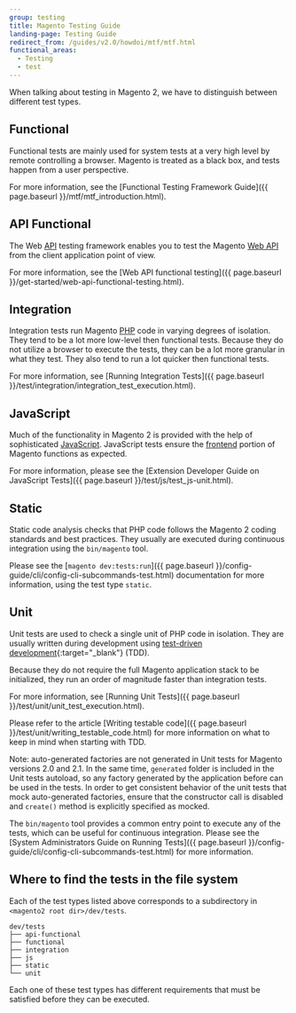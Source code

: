 ```yaml
---
group: testing
title: Magento Testing Guide
landing-page: Testing Guide
redirect_from: /guides/v2.0/howdoi/mtf/mtf.html
functional_areas:
  - Testing
  - test
---
```


When talking about testing in Magento 2, we have to distinguish between different test types.

## Functional
  Functional tests are mainly used for system tests at a very high level by remote controlling a browser. Magento is treated as a black box, and tests happen from a user perspective.  

  For more information, see the [Functional Testing Framework Guide]({{ page.baseurl }}/mtf/mtf_introduction.html).

## API Functional 
  The Web [API](https://glossary.magento.com/api) testing framework enables you to test the Magento [Web API](https://glossary.magento.com/web-api) from the client application point of view.
  
  For more information, see the [Web API functional testing]({{ page.baseurl }}/get-started/web-api-functional-testing.html).
  
## Integration  
  Integration tests run Magento [PHP](https://glossary.magento.com/php) code in varying degrees of isolation. They tend to be a lot more low-level then functional tests. Because they do not utilize a browser to execute the tests, they can be a lot more granular in what they test. They also tend to run a lot quicker then functional tests.
  
  For more information, see [Running Integration Tests]({{ page.baseurl }}/test/integration/integration_test_execution.html).
  
## JavaScript  
  Much of the functionality in Magento 2 is provided with the help of sophisticated [JavaScript](https://glossary.magento.com/javascript). JavaScript tests ensure the [frontend](https://glossary.magento.com/frontend) portion of Magento functions as expected.  

  For more information, please see the [Extension Developer Guide on JavaScript Tests]({{ page.baseurl }}/test/js/test_js-unit.html).
  
## Static  
  Static code analysis checks that PHP code follows the Magento 2 coding standards and best practices. They usually are executed during continuous integration using the `bin/magento` tool. 

  Please see the [`magento dev:tests:run`]({{ page.baseurl }}/config-guide/cli/config-cli-subcommands-test.html) documentation for more information, using the test type `static`. 

## Unit  
  Unit tests are used to check a single unit of PHP code in isolation. They are usually written during development using [test-driven development](https://en.wikipedia.org/wiki/Test-driven_development){:target="_blank"} (TDD).  

  Because they do not require the full Magento application stack to be initialized, they run an order of magnitude faster than integration tests.  

  For more information, see [Running Unit Tests]({{ page.baseurl }}/test/unit/unit_test_execution.html).

  Please refer to the article [Writing testable code]({{ page.baseurl }}/test/unit/writing_testable_code.html) for more information on what to keep in mind when starting with TDD.
  
  Note: auto-generated factories are not generated in Unit tests for Magento versions 2.0 and 2.1.
  In the same time, `generated` folder is included in the Unit tests autoload, so any factory generated by the application before can be used in the tests.
  In order to get consistent behavior of the unit tests that mock auto-generated factories, ensure that the constructor call is disabled and `create()` method is explicitly specified as mocked.

The `bin/magento` tool provides a common entry point to execute any of the tests, which can be useful for continuous integration. Please see the [System Administrators Guide on Running Tests]({{ page.baseurl }}/config-guide/cli/config-cli-subcommands-test.html) for more information. 

## Where to find the tests in the file system

Each of the test types listed above corresponds to a subdirectory in `<magento2 root dir>/dev/tests`.

    dev/tests  
    ├── api-functional  
    ├── functional  
    ├── integration  
    ├── js  
    ├── static  
    └── unit  

Each one of these test types has different requirements that must be satisfied before they can be executed.  
